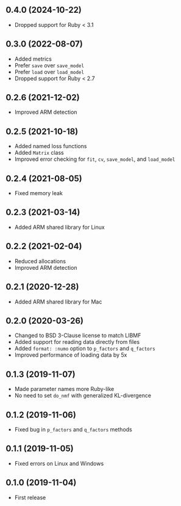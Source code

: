 ## 0.4.0 (2024-10-22)

- Dropped support for Ruby < 3.1

## 0.3.0 (2022-08-07)

- Added metrics
- Prefer `save` over `save_model`
- Prefer `load` over `load_model`
- Dropped support for Ruby < 2.7

## 0.2.6 (2021-12-02)

- Improved ARM detection

## 0.2.5 (2021-10-18)

- Added named loss functions
- Added `Matrix` class
- Improved error checking for `fit`, `cv`, `save_model`, and `load_model`

## 0.2.4 (2021-08-05)

- Fixed memory leak

## 0.2.3 (2021-03-14)

- Added ARM shared library for Linux

## 0.2.2 (2021-02-04)

- Reduced allocations
- Improved ARM detection

## 0.2.1 (2020-12-28)

- Added ARM shared library for Mac

## 0.2.0 (2020-03-26)

- Changed to BSD 3-Clause license to match LIBMF
- Added support for reading data directly from files
- Added `format: :numo` option to `p_factors` and `q_factors`
- Improved performance of loading data by 5x

## 0.1.3 (2019-11-07)

- Made parameter names more Ruby-like
- No need to set `do_nmf` with generalized KL-divergence

## 0.1.2 (2019-11-06)

- Fixed bug in `p_factors` and `q_factors` methods

## 0.1.1 (2019-11-05)

- Fixed errors on Linux and Windows

## 0.1.0 (2019-11-04)

- First release
